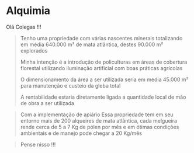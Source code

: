 # Alquimia
Olá Colegas !!!
> Tenho uma propriedade com várias nascentes minerais
> totalizando em média 640.000 m² de mata atlântica, destes
> 90.000 m² explorados
>
> Minha intenção é a introdução de policulturas em áreas
> de cobertura florestal utilizando iluminação artificial
> com boas práticas agrícolas
>
> O dimensionamento da área a ser utilizada seria em media
> 45.000 m² para manutenção e custeio da gleba total
>
> A rentabilidade estaria diretamente ligada a quantidade
> local de mão de obra a ser utilizada

> Com a implementação de apiário
Essa propriedade tem em seu entorno mais de 200 alqueires de mata atlântica, cada melgueira rende cerca de 5 a 7 Kg de pólen por mês e em ótimas condições ambientais e de manejo pode chegar a 20 Kg/mês

> Pense nisso !!!
